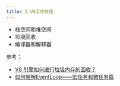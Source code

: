 ```yaml
---
title: 2.V8工作原理
---
```


* 栈空间和堆空间
* 垃圾回收
* 编译器和解释器

参考：
* [V8 引擎如何进行垃圾内存的回收？](http://47.98.159.95/my_blog/js-v8/002.html)
* [如何理解EventLoop——宏任务和微任务篇](http://47.98.159.95/my_blog/js-v8/004.html)
